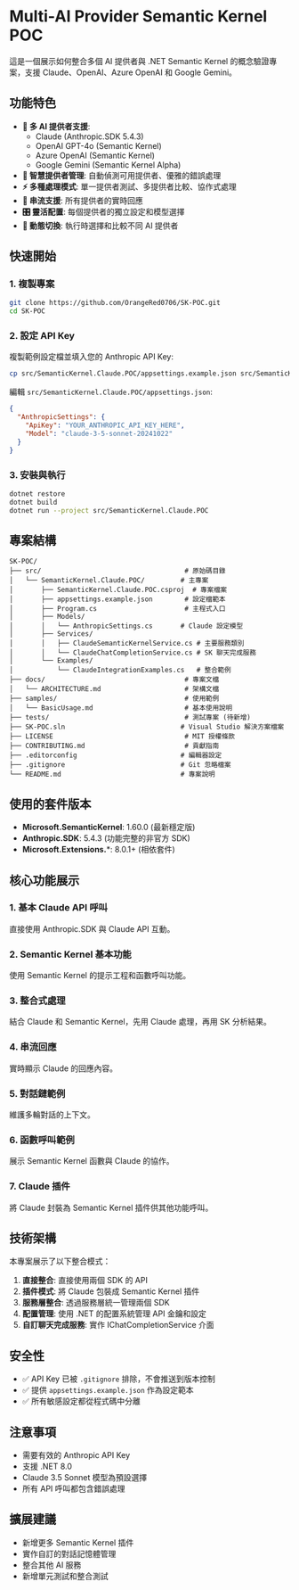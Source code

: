 # Multi-AI Provider Semantic Kernel POC

這是一個展示如何整合多個 AI 提供者與 .NET Semantic Kernel 的概念驗證專案，支援 Claude、OpenAI、Azure OpenAI 和 Google Gemini。

## 功能特色

- **🤖 多 AI 提供者支援**: 
  - Claude (Anthropic.SDK 5.4.3)
  - OpenAI GPT-4o (Semantic Kernel)
  - Azure OpenAI (Semantic Kernel)
  - Google Gemini (Semantic Kernel Alpha)
- **🔄 智慧提供者管理**: 自動偵測可用提供者、優雅的錯誤處理
- **⚡ 多種處理模式**: 單一提供者測試、多提供者比較、協作式處理
- **📡 串流支援**: 所有提供者的實時回應
- **🎛️ 靈活配置**: 每個提供者的獨立設定和模型選擇
- **🔀 動態切換**: 執行時選擇和比較不同 AI 提供者

## 快速開始

### 1. 複製專案

```bash
git clone https://github.com/OrangeRed0706/SK-POC.git
cd SK-POC
```

### 2. 設定 API Key

複製範例設定檔並填入您的 Anthropic API Key:

```bash
cp src/SemanticKernel.Claude.POC/appsettings.example.json src/SemanticKernel.Claude.POC/appsettings.json
```

編輯 `src/SemanticKernel.Claude.POC/appsettings.json`:

```json
{
  "AnthropicSettings": {
    "ApiKey": "YOUR_ANTHROPIC_API_KEY_HERE",
    "Model": "claude-3-5-sonnet-20241022"
  }
}
```

### 3. 安裝與執行

```bash
dotnet restore
dotnet build
dotnet run --project src/SemanticKernel.Claude.POC
```

## 專案結構

```
SK-POC/
├── src/                                    # 原始碼目錄
│   └── SemanticKernel.Claude.POC/         # 主專案
│       ├── SemanticKernel.Claude.POC.csproj  # 專案檔案
│       ├── appsettings.example.json        # 設定檔範本
│       ├── Program.cs                      # 主程式入口
│       ├── Models/
│       │   └── AnthropicSettings.cs       # Claude 設定模型
│       ├── Services/
│       │   ├── ClaudeSemanticKernelService.cs # 主要服務類別
│       │   └── ClaudeChatCompletionService.cs # SK 聊天完成服務
│       └── Examples/
│           └── ClaudeIntegrationExamples.cs   # 整合範例
├── docs/                                   # 專案文檔
│   └── ARCHITECTURE.md                     # 架構文檔
├── samples/                                # 使用範例
│   └── BasicUsage.md                       # 基本使用說明
├── tests/                                  # 測試專案 (待新增)
├── SK-POC.sln                             # Visual Studio 解決方案檔案
├── LICENSE                                 # MIT 授權條款
├── CONTRIBUTING.md                         # 貢獻指南
├── .editorconfig                          # 編輯器設定
├── .gitignore                             # Git 忽略檔案
└── README.md                              # 專案說明
```

## 使用的套件版本

- **Microsoft.SemanticKernel**: 1.60.0 (最新穩定版)
- **Anthropic.SDK**: 5.4.3 (功能完整的非官方 SDK)
- **Microsoft.Extensions.***: 8.0.1+ (相依套件)

## 核心功能展示

### 1. 基本 Claude API 呼叫
直接使用 Anthropic.SDK 與 Claude API 互動。

### 2. Semantic Kernel 基本功能
使用 Semantic Kernel 的提示工程和函數呼叫功能。

### 3. 整合式處理
結合 Claude 和 Semantic Kernel，先用 Claude 處理，再用 SK 分析結果。

### 4. 串流回應
實時顯示 Claude 的回應內容。

### 5. 對話鏈範例
維護多輪對話的上下文。

### 6. 函數呼叫範例
展示 Semantic Kernel 函數與 Claude 的協作。

### 7. Claude 插件
將 Claude 封裝為 Semantic Kernel 插件供其他功能呼叫。

## 技術架構

本專案展示了以下整合模式：

1. **直接整合**: 直接使用兩個 SDK 的 API
2. **插件模式**: 將 Claude 包裝成 Semantic Kernel 插件
3. **服務層整合**: 透過服務層統一管理兩個 SDK
4. **配置管理**: 使用 .NET 的配置系統管理 API 金鑰和設定
5. **自訂聊天完成服務**: 實作 IChatCompletionService 介面

## 安全性

- ✅ API Key 已被 `.gitignore` 排除，不會推送到版本控制
- ✅ 提供 `appsettings.example.json` 作為設定範本
- ✅ 所有敏感設定都從程式碼中分離

## 注意事項

- 需要有效的 Anthropic API Key
- 支援 .NET 8.0
- Claude 3.5 Sonnet 模型為預設選擇
- 所有 API 呼叫都包含錯誤處理

## 擴展建議

- 新增更多 Semantic Kernel 插件
- 實作自訂的對話記憶體管理
- 整合其他 AI 服務
- 新增單元測試和整合測試
